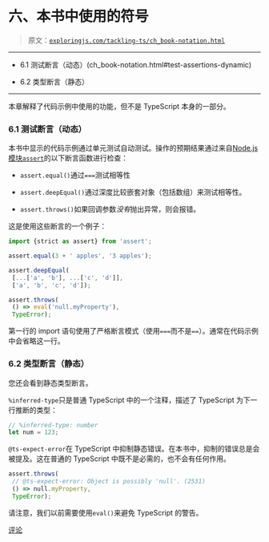 # 六、本书中使用的符号

> 原文：[`exploringjs.com/tackling-ts/ch_book-notation.html`](https://exploringjs.com/tackling-ts/ch_book-notation.html)

* * *

+   6.1 测试断言（动态）(ch_book-notation.html#test-assertions-dynamic)

+   6.2 类型断言（静态）

* * *

本章解释了代码示例中使用的功能，但不是 TypeScript 本身的一部分。

### 6.1 测试断言（动态）

本书中显示的代码示例通过单元测试自动测试。操作的预期结果通过来自[Node.js 模块`assert`](https://nodejs.org/api/assert.html)的以下断言函数进行检查：

+   `assert.equal()`通过`===`测试相等性

+   `assert.deepEqual()`通过深度比较嵌套对象（包括数组）来测试相等性。

+   `assert.throws()`如果回调参数*没有*抛出异常，则会报错。

这是使用这些断言的一个例子：

```ts
import {strict as assert} from 'assert';

assert.equal(3 + ' apples', '3 apples');

assert.deepEqual(
 [...['a', 'b'], ...['c', 'd']],
 ['a', 'b', 'c', 'd']);

assert.throws(
 () => eval('null.myProperty'),
 TypeError);
```

第一行的 import 语句使用了严格断言模式（使用`===`而不是`==`）。通常在代码示例中会省略这一行。

### 6.2 类型断言（静态）

您还会看到静态类型断言。

`%inferred-type`只是普通 TypeScript 中的一个注释，描述了 TypeScript 为下一行推断的类型：

```ts
// %inferred-type: number
let num = 123;
```

`@ts-expect-error`在 TypeScript 中抑制静态错误。在本书中，抑制的错误总是会被提及。这在普通的 TypeScript 中既不是必需的，也不会有任何作用。

```ts
assert.throws(
 // @ts-expect-error: Object is possibly 'null'. (2531)
 () => null.myProperty,
 TypeError);
```

请注意，我们以前需要使用`eval()`来避免 TypeScript 的警告。

[评论](https://github.com/rauschma/tackling-ts/issues/6)
